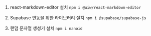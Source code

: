 1. react-markdown-editor 설치 `npm i @uiw/react-markdown-editor`

2. Supabase 연동을 위한 라이브러리 설치 `npm i @supabase/supabase-js`

3. 랜덤 문자열 생성기 설치 `npm i nanoid`
